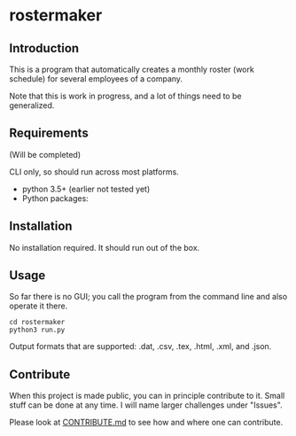 # rostermaker

## Introduction

This is a program that automatically creates a monthly roster (work schedule) for several employees of a company.

Note that this is work in progress, and a lot of things need to be generalized.

## Requirements

(Will be completed)

CLI only, so should run across most platforms.

* python 3.5+ (earlier not tested yet)
* Python packages:

## Installation

No installation required. It should run out of the box.

## Usage

So far there is no GUI; you call the program from the command line and also operate it there.

    cd rostermaker
    python3 run.py

Output formats that are supported: .dat, .csv, .tex, .html, .xml, and .json.

## Contribute

When this project is made public, you can in principle contribute to it. Small stuff can be done at any time. I will name larger challenges under "Issues".

Please look at [CONTRIBUTE.md](CONTRIBUTE.md) to see how and where one can contribute.
